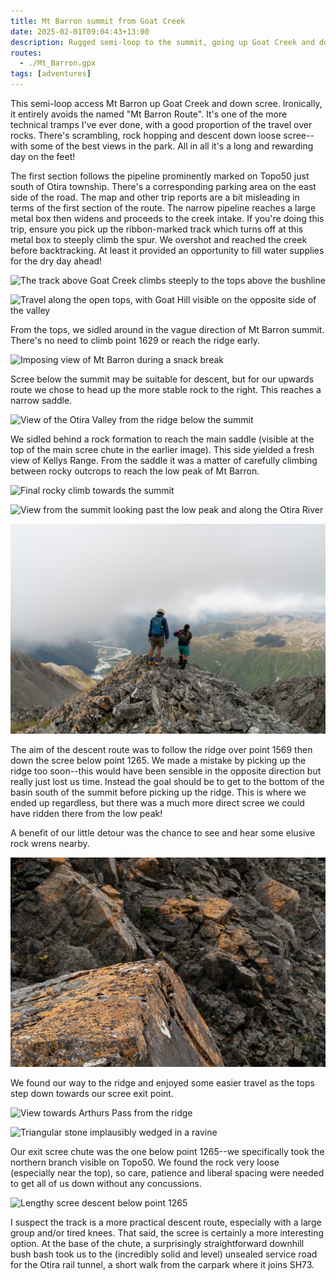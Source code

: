 ```yaml
---
title: Mt Barron summit from Goat Creek
date: 2025-02-01T09:04:43+13:00
description: Rugged semi-loop to the summit, going up Goat Creek and down scree
routes:
  - ./Mt_Barron.gpx
tags: [adventures]
---
```


This semi-loop access Mt Barron up Goat Creek and down scree. Ironically, it entirely avoids the named "Mt Barron Route". It's one of the more technical tramps I've ever done, with a good proportion of the travel over rocks. There's scrambling, rock hopping and descent down loose scree--with some of the best views in the park. All in all it's a long and rewarding day on the feet!

The first section follows the pipeline prominently marked on Topo50 just south of Otira township. There's a corresponding parking area on the east side of the road. The map and other trip reports are a bit misleading in terms of the first section of the route. The narrow pipeline reaches a large metal box then widens and proceeds to the creek intake. If you're doing this trip, ensure you pick up the ribbon-marked track which turns off at this metal box to steeply climb the spur. We overshot and reached the creek before backtracking. At least it provided an opportunity to fill water supplies for the dry day ahead!

![The track above Goat Creek climbs steeply to the tops above the bushline](./PXL_20250131_222435538.jpg)

![Travel along the open tops, with Goat Hill visible on the opposite side of the valley](./DSC02583.jpg)

From the tops, we sidled around in the vague direction of Mt Barron summit. There's no need to climb point 1629 or reach the ridge early.

![Imposing view of Mt Barron during a snack break](./PXL_20250131_234805788.jpg)

Scree below the summit may be suitable for descent, but for our upwards route we chose to head up the more stable rock to the right. This reaches a narrow saddle.

<img src="./DSC02590.jpg" class="prose-custom-w-full" alt="View of the Otira Valley from the ridge below the summit"/>

We sidled behind a rock formation to reach the main saddle (visible at the top of the main scree chute in the earlier image). This side yielded a fresh view of Kellys Range. From the saddle it was a matter of carefully climbing between rocky outcrops to reach the low peak of Mt Barron.

![Final rocky climb towards the summit](./PXL_20250201_003447221.jpg)

![View from the summit looking past the low peak and along the Otira River](./PXL_20250201_014636988.jpg)

![Departing the lower peak](./DSC02612.jpg)

The aim of the descent route was to follow the ridge over point 1569 then down the scree below point 1265. We made a mistake by picking up the ridge too soon--this would have been sensible in the opposite direction but really just lost us time. Instead the goal should be to get to the bottom of the basin south of the summit before picking up the ridge. This is where we ended up regardless, but there was a much more direct scree we could have ridden there from the low peak!

A benefit of our little detour was the chance to see and hear some elusive rock wrens nearby.

![Rock wren spotted at a distance shortly into our descent. There were two calling to each other with thin whistling calls and lots of bobbing.](./DSC02615.jpg)

We found our way to the ridge and enjoyed some easier travel as the tops step down towards our scree exit point.

<img src="./DSC02617-Pano.jpg" class="prose-custom-w-full" alt="View towards Arthurs Pass from the ridge"/>

![Triangular stone implausibly wedged in a ravine](./PXL_20250201_034656154.jpg)

Our exit scree chute was the one below point 1265--we specifically took the northern branch visible on Topo50. We found the rock very loose (especially near the top), so care, patience and liberal spacing were needed to get all of us down without any concussions.

![Lengthy scree descent below point 1265](./PXL_20250201_054124951.jpg)

I suspect the track is a more practical descent route, especially with a large group and/or tired knees. That said, the scree is certainly a more interesting option. At the base of the chute, a surprisingly straightforward downhill bush bash took us to the (incredibly solid and level) unsealed service road for the Otira rail tunnel, a short walk from the carpark where it joins SH73.
